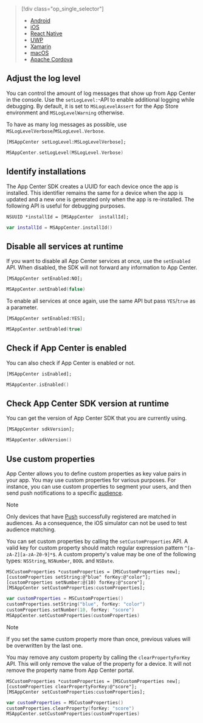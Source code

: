 > [!div  class="op_single_selector"]
> * [Android](android.md)
> * [iOS](ios.md)
> * [React Native](react-native.md)
> * [UWP](uwp.md)
> * [Xamarin](xamarin.md)
> * [macOS](macos.md)
> * [Apache Cordova](cordova.md)

## Adjust the log level

You can control the amount of log messages that show up from App Center in the console. Use the `setLogLevel:`-API to enable additional logging while debugging. By default, it is set to `MSLogLevelAssert` for the App Store environment and `MSLogLevelWarning` otherwise.

To have as many log messages as possible, use `MSLogLevelVerbose`/`MSLogLevel.Verbose`.

```objc
[MSAppCenter setLogLevel:MSLogLevelVerbose];
```
```swift
MSAppCenter.setLogLevel(MSLogLevel.Verbose)
```

## Identify installations

The App Center SDK creates a UUID for each device once the app is installed. This identifier remains the same for a device when the app is updated and a new one is generated only when the app is re-installed. The following API is useful for debugging purposes.

```objc
NSUUID *installId = [MSAppCenter  installId];
```
```swift
var installId = MSAppCenter.installId()
```

## Disable all services at runtime

If you want to disable all App Center services at once, use the `setEnabled` API. When disabled, the SDK will not forward any information to App Center.

```objc
[MSAppCenter setEnabled:NO];
```
```swift
MSAppCenter.setEnabled(false)
```

To enable all services at once again, use the same API but pass `YES`/`true` as a parameter.

```objc
[MSAppCenter setEnabled:YES];
```
```swift
MSAppCenter.setEnabled(true)
```

## Check if App Center is enabled

You can also check if App Center is enabled or not.

```objc
[MSAppCenter isEnabled];
```
```swift
MSAppCenter.isEnabled()
```

## Check App Center SDK version at runtime

You can get the version of App Center SDK that you are currently using.

```objc
[MSAppCenter sdkVersion];
```
```swift
MSAppCenter.sdkVersion()
```

## Use custom properties

App Center allows you to define custom properties as key value pairs in your app. You may use custom properties for various purposes. For instance, you can use custom properties to segment your users, and then send push notifications to a specific [audience](~/push/audiences.md).

> [!NOTE]
> Only devices that have [Push](../push/ios.md) successfully registered are matched in audiences.
> As a consequence, the iOS simulator can not be used to test audience matching.

You can set custom properties by calling the `setCustomProperties` API. A valid key for custom property should match regular expression pattern `^[a-zA-Z][a-zA-Z0-9]*$`. A custom property's value may be one of the following types: `NSString`, `NSNumber`, `BOOL` and `NSDate`.

```objc
MSCustomProperties *customProperties = [MSCustomProperties new];
[customProperties setString:@"blue" forKey:@"color"];
[customProperties setNumber:@(10) forKey:@"score"];
[MSAppCenter setCustomProperties:customProperties];
```
```swift
var customProperties = MSCustomProperties()
customProperties.setString("blue", forKey: "color")
customProperties.setNumber(10, forKey: "score")
MSAppCenter.setCustomProperties(customProperties)
```

> [!NOTE]
> If you set the same custom property more than once, previous values will be overwritten by the last one.

You may remove any custom property by calling the `clearPropertyForKey` API. This will only remove the value of the property for a device. It will not remove the property name from App Center portal.

```objc
MSCustomProperties *customProperties = [MSCustomProperties new];
[customProperties clearPropertyForKey:@"score"];
[MSAppCenter setCustomProperties:customProperties];
```
```swift
var customProperties = MSCustomProperties()
customProperties.clearProperty(forKey: "score")
MSAppCenter.setCustomProperties(customProperties)
```
